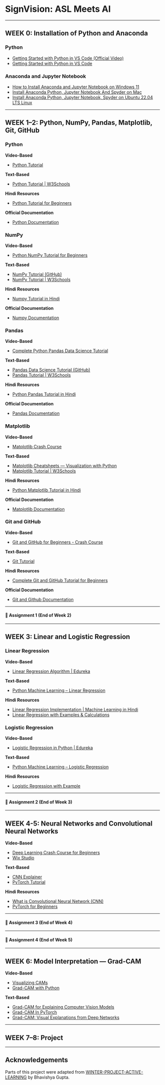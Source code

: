 # SignVision: ASL Meets AI

---

## WEEK 0: Installation of Python and Anaconda

### Python
- [Getting Started with Python in VS Code (Official Video)](https://www.youtube.com/watch?v=D2cwvpJSBX4&t=104s)  
- [Getting Started with Python in VS Code](https://code.visualstudio.com/docs/python/python-tutorial)

### Anaconda and Jupyter Notebook
- [How to Install Anaconda and Jupyter Notebook on Windows 11](https://www.youtube.com/watch?v=WOK9HeB-OmY)  
- [Install Anaconda Python, Jupyter Notebook And Spyder on Mac](https://www.youtube.com/watch?v=drbaFALFKDg)  
- [Install Anaconda Python, Jupyter Notebook, Spyder on Ubuntu 22.04 LTS Linux](https://www.youtube.com/watch?v=7-naqq9fvZE)

---

## WEEK 1–2: Python, NumPy, Pandas, Matplotlib, Git, GitHub

### Python
**Video-Based**  
- [Python Tutorial](https://www.youtube.com/watch?v=VchuKL44s6E&t=199s)  

**Text-Based**  
- [Python Tutorial | W3Schools](https://www.w3schools.com/python/)

**Hindi Resources**  
- [Python Tutorial for Beginners](https://www.youtube.com/watch?v=vLqTf2b6GZw)

**Official Documentation**
- [Python Documentation](https://docs.python.org/3/)

### NumPy  
**Video-Based**  
- [Python NumPy Tutorial for Beginners](https://www.youtube.com/watch?v=QUT1VHiLmmI&t=2s)  

**Text-Based**  
- [NumPy Tutorial (GitHub)](https://github.com/KeithGalli/NumPy/blob/master/NumPy%20Tutorial.ipynb)  
- [NumPy Tutorial | W3Schools](https://www.w3schools.com/python/numpy/default.asp)

**Hindi Resources**  
- [Numpy Tutorial in Hindi](https://www.youtube.com/watch?v=Rbh1rieb3zc)

**Official Documentation**
- [Numpy Documentation](https://numpy.org/doc/stable/user/index.html#user)

### Pandas  
**Video-Based**  
- [Complete Python Pandas Data Science Tutorial](https://www.youtube.com/watch?v=vmEHCJofslg)

**Text-Based**  
- [Pandas Data Science Tutorial (GitHub)](https://github.com/KeithGalli/pandas/blob/master/Pandas%20Data%20Science%20Tutorial.ipynb)  
- [Pandas Tutorial | W3Schools](https://www.w3schools.com/python/pandas/default.asp)

**Hindi Resources**  
- [Python Pandas Tutorial in Hindi](https://www.youtube.com/watch?v=RhEjmHeDNoA&t=1893s)

**Official Documentation**
- [Pandas Documentation](https://pandas.pydata.org/docs/)

### Matplotlib  
**Video-Based**  
- [Matplotlib Crash Course](https://www.youtube.com/watch?v=3Xc3CA655Y4&t=1s)

**Text-Based**  
- [Matplotlib Cheatsheets — Visualization with Python](https://matplotlib.org/cheatsheets/)  
- [Matplotlib Tutorial | W3Schools](https://www.w3schools.com/python/matplotlib_intro.asp)

**Hindi Resources**  
- [Python Matplotlib Tutorial in Hindi](https://www.youtube.com/watch?v=vBCXsAd_swk)

**Official Documentation**
- [Matplotlib Documentation](https://matplotlib.org/stable/users/index.html)

### Git and GitHub  
**Video-Based**  
- [Git and GitHub for Beginners - Crash Course](https://www.youtube.com/watch?v=RGOj5yH7evk&t=1900s)

**Text-Based**  
- [Git Tutorial](https://www.w3schools.com/git/default.asp)  

**Hindi Resources**  
- [Complete Git and GitHub Tutorial for Beginners](https://www.youtube.com/watch?v=Ez8F0nW6S-w)

**Official Documentation**
- [Git and Github Documentation](https://git-scm.com/docs)

---

#### 📌 Assignment 1 (End of Week 2)

---

## WEEK 3: Linear and Logistic Regression

### Linear Regression  
**Video-Based**  
- [Linear Regression Algorithm | Edureka](https://www.youtube.com/watch?v=E5RjzSK0fvY)

**Text-Based**  
- [Python Machine Learning – Linear Regression](https://www.w3schools.com/python/python_ml_linear_regression.asp)

**Hindi Resources**  
- [Linear Regression Implementation | Machine Learning in Hindi](https://www.youtube.com/watch?v=e5owujIppJY)  
- [Linear Regression with Examples & Calculations](https://www.youtube.com/watch?v=zUQr6HAAKp4)

### Logistic Regression  
**Video-Based**  
- [Logistic Regression in Python | Edureka](https://www.youtube.com/watch?v=VCJdg7YBbAQ)

**Text-Based**  
- [Python Machine Learning – Logistic Regression](https://www.w3schools.com/python/python_ml_logistic_regression.asp)

**Hindi Resources**  
- [Logistic Regression with Example](https://www.youtube.com/watch?v=r8OjlgWpAI0)

---

#### 📌 Assignment 2 (End of Week 3)

---

## WEEK 4-5: Neural Networks and Convolutional Neural Networks

**Video-Based**  
- [Deep Learning Crash Course for Beginners](https://www.youtube.com/watch?v=VyWAvY2CF9c&t=325s)  
- [Wix Studio](https://www.youtube.com/watch?v=kY14KfZQ1TI&list=PLCC34OHNcOtpcgR9LEYSdi9r7XIbpkpK1)

**Text-Based**  
- [CNN Explainer](https://poloclub.github.io/cnn-explainer/)  
- [PyTorch Tutorial](https://www.tutorialspoint.com/pytorch/index.htm)

**Hindi Resources**  
- [What is Convolutional Neural Network (CNN)](https://www.youtube.com/watch?v=hDVFXf74P-U)  
- [PyTorch for Beginners](https://www.youtube.com/watch?v=QZsguRbcOBM&list=PLKnIA16_Rmvboy8bmDCjwNHgTaYH2puK7)

---

#### 📌 Assignment 3  (End of Week 4)

---

#### 📌 Assignment 4  (End of Week 5)

---

## WEEK 6: Model Interpretation — Grad-CAM

**Video-Based**  
- [Visualizing CAMs](https://www.youtube.com/watch?v=krtM8TuBGeA)  
- [Grad-CAM with Python](https://www.youtube.com/watch?v=9NtEMwzPDZ4)

**Text-Based**  
- [Grad-CAM for Explaining Computer Vision Models](https://adataodyssey.com/grad-cam/)
- [Grad-CAM In PyTorch](https://medium.com/@codetrade/grad-cam-in-pytorch-a-powerful-tool-for-visualize-explanations-from-deep-networks-bdc7caf0b282)
- [Grad-CAM: Visual Explanations from Deep Networks](https://glassboxmedicine.com/2020/05/29/grad-cam-visual-explanations-from-deep-networks/)

---

## WEEK 7–8: Project

---

## Acknowledgements
Parts of this project were adapted from [WINTER-PROJECT-ACTIVE-LEARNING](https://github.com/Bhavishya-Gupta/WINTER-PROJECT-ACTIVE-LEARNING) by Bhavishya Gupta.
